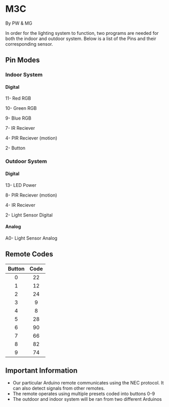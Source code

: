 # M3C
By PW & MG

In order for the lighting system to function, two programs are needed for both the indoor and outdoor system. Below is a list of 
the Pins and their corresponding sensor. 

## Pin Modes

### Indoor System
#### Digital
11- Red RGB

10- Green RGB

9- Blue RGB

7- IR Reciever

4- PIR Reciever (motion)

2- Button

### Outdoor System
#### Digital
13- LED Power

8- PIR Reciever (motion)

4- IR Reciever

2- Light Sensor Digital

#### Analog
A0- Light Sensor Analog

## Remote Codes
| Button |  Code |
| :------: |  :-----: |
| 0 |  22 |
| 1 |  12 |
| 2 |  24 |
| 3 |  9 |
| 4 |  8 |
| 5 | 28 |
| 6 |  90 |
| 7 |  66 |
| 8 |  82 |
| 9 |  74 |

## Important Information

- Our particular Arduino remote communicates using the NEC protocol. It can also detect signals from other remotes.
- The remote operates using multiple presets coded into buttons 0-9
- The outdoor and indoor system will be ran from two different Arduinos
  

